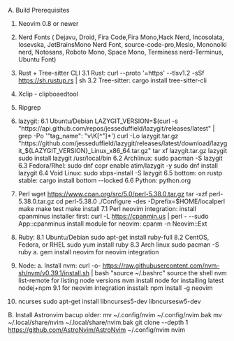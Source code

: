 A. Build Prerequisites

1. Neovim 0.8 or newer
2. Nerd Fonts ( Dejavu, Droid, Fira Code,Fira Mono,Hack Nerd, Incosolata, 
Iosevska, JetBrainsMono Nerd Font, source-code-pro,Meslo,
Mononolki nerd, Notosans, Roboto Mono, Space Mono, 
Terminess nerd-Terminus, Ubuntu Font)
3. Rust + Tree-sitter CLI 
 3.1 Rust: curl --proto '=https' --tlsv1.2 -sSf https://sh.rustup.rs | sh
 3.2 Tree-sitter: cargo install tree-sitter-cli
4. Xclip - clipboaedtool
5. Ripgrep
6. lazygit: 
 6.1 Ubuntu/Debian
 LAZYGIT_VERSION=$(curl -s "https://api.github.com/repos/jesseduffield/lazygit/releases/latest" | grep -Po '"tag_name": "v\K[^"]*')
 curl -Lo lazygit.tar.gz "https://github.com/jesseduffield/lazygit/releases/latest/download/lazygit_${LAZYGIT_VERSION}_Linux_x86_64.tar.gz"
 tar xf lazygit.tar.gz lazygit
 sudo install lazygit /usr/local/bin
 6.2 Archlinux: sudo pacman -S lazygit
 6.3 Fedora/Rhel: 
     sudo dnf copr enable atim/lazygit -y
     sudo dnf install lazygit
 6.4 Void Linux: sudo xbps-install -S lazygit
 6.5 bottom: on rustp stable: cargo install bottom --locked
 6.6 Python: python.org

7. Perl
     wget https://www.cpan.org/src/5.0/perl-5.38.0.tar.gz
     tar -xzf perl-5.38.0.tar.gz
     cd perl-5.38.0
     ./Configure -des -Dprefix=$HOME/localperl
     make
     make test
     make install
 7.1 Perl neovim integration:
     install cpanminus installer first: curl -L https://cpanmin.us | perl - --sudo App::cpanminus
     install module for neovim: cpanm -n Neovim::Ext
8. Ruby: 
 8.1 Ubuntu/Debian
     sudo apt-get install ruby-full
 8.2 CentOS, Fedora, or RHEL
     sudo yum install ruby
 8.3 Arch linux
     sudo pacman -S ruby
 a. gem install neovim for neovim integration
9. Node: 
   a. Install nvm: curl -o- https://raw.githubusercontent.com/nvm-sh/nvm/v0.39.1/install.sh | bash
   "source ~/.bashrc" source the shell
   nvm list-remote  for listing node versions 
   nvm install node  for installing latest nodej+npm
  9.1 for neovim integration insstall: npm install -g neovim
10. ncurses sudo apt-get install libncurses5-dev libncursesw5-dev

B. Install  Astronvim
bacup older: 
mv ~/.config/nvim ~/.config/nvim.bak
mv ~/.local/share/nvim ~/.local/share/nvim.bak
git clone --depth 1 https://github.com/AstroNvim/AstroNvim ~/.config/nvim
nvim
